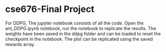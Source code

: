 # cse676-Final Project
 
For DDPG, The jupyter notebook consists of all the code. 
Open the ant_DDPG.ipynb notebook, run the notebook to replicate the results. 
The weights have been saved in the ddpg folder and can be loaded to reset the checkpoint in the notebook.
The plot can be replicated using the saved rewards array.
